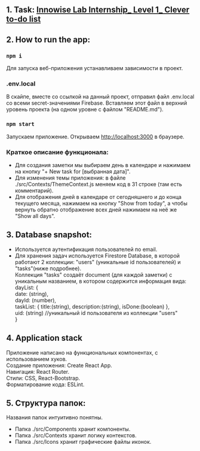 ## 1. Task: [Innowise Lab Internship_ Level 1_ Clever to-do list](https://github.com/questcool/Innowise-Lab-Internship-Level-1-Clever-to-do-list/blob/master/Innowise%20Lab%20Internship_%20Level%201_%20Clever%20to-do%20list.docx)

## 2. How to run the app:

### `npm i`
Для запуска веб-приложения устанавливаем зависимости в проект.

### .env.local
В скайпе, вместе со ссылкой на данный проект, отправил файл .env.local со всеми secret-значениями Firebase.
Вставляем этот файл в верхний уровень проекта (на одном уровне с файлом "README.md").

### `npm start`
Запускаем приложение.
Открываем [http://localhost:3000](http://localhost:3000) в браузере.

### Краткое описание функционала:
- Для создания заметки мы выбираем день в календаре и нажимаем на кнопку "+ New task for [выбранная дата]".  
- Для изменения темы приложения: в файле ./src/Contexts/ThemeContext.js меняем код в 31 строке (там есть комментарий).  
- Для отображения дней в календаре от сегодняшнего и до конца текущего месяца, нажимаем на кнопку "Show from today", 
а чтобы вернуть обратно отображение всех дней нажимаем на неё же "Show all days".  

## 3. Database snapshot:
- Используется аутентификация пользователей по email.  
- Для хранения задач используется Firestore Database, в которой работают 2 коллекции: "users" (уникальные id пользователей) и "tasks"(ниже подробнее).  
  Коллекция "tasks" создаёт document (для каждой заметки) с уникальным названием, в котором содержится информация вида:  
  dayList: {  
    date: (string),  
    dayId: (number),  
    taskList: { title:(string), description:(string), isDone:(boolean) },  
    uid: (string) //уникальный id пользователя из коллекции "users"  
  }

## 4. Application stack
Приложение написано на функциональных компонентах, с использованием хуков.  
Создание приложения: Create React App.  
Навигация: React Router.  
Стили: CSS, React-Bootstrap.  
Форматирование кода: ESLint.

## 5. Структура папок:
Названия папок интуитивно понятны.  
- Папка ./src/Components хранит компоненты.  
- Папка ./src/Contexts хранит логику контекстов.  
- Папка ./src/Icons хранит графические файлы иконок.

